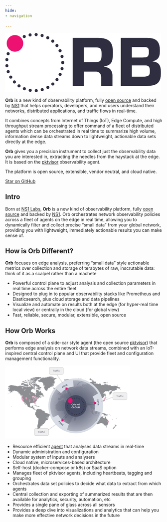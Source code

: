 ```yaml
---
hide:
- navigation

---
```

<script async defer src="https://buttons.github.io/buttons.js"></script>
<img src="img/ORB-logo-black@3x.png" alt="Orb" width="500"/>

**Orb** is a new kind of observability platform, fully [open source](http://orb.community) and backed by [NS1](https://ns1.com) that helps operators, developers, and end users understand their networks, distributed applications, and traffic flows in real-time.

It combines concepts from Internet of Things (IoT), Edge Compute, and high throughput stream processing to offer command of a fleet of distributed agents which can be orchestrated in real time to summarize high volume, information dense data streams down to lightweight, actionable data sets directly at the edge.

**Orb** gives you a precision instrument to collect just the observability data you are interested in, extracting the needles from the haystack at the edge. It is based on
the [pktvisor](https://github.com/ns1/pktvisor) observability agent.

The platform is open source, extensible, vendor neutral, and cloud native.

<a class="github-button" href="https://github.com/ns1labs/orb" data-size="large" aria-label="Star ns1labs/orb on GitHub">Star on GitHub</a>

## Intro
Born at [NS1 Labs](https://ns1.com/labs), **Orb** is a new kind of observability platform, fully [open source](http://orb.community) and backed by [NS1](https://ns1.com). Orb orchestrates network observability policies across a fleet of agents on the edge in real time, allowing you to dynamically filter and collect precise “small data” from your global network, providing you with lightweight, immediately actionable results you can make sense of.

## How is Orb Different?

**Orb** focuses on edge analysis, preferring “small data” style actionable metrics over collection and storage of terabytes of raw, inscrutable data: think of it as a scalpel rather than a machete

* Powerful control plane to adjust analysis and collection parameters in real time across the entire fleet
* Designed to plug in to popular observability stacks like Prometheus and Elasticsearch, plus cloud storage and data pipelines
* Visualize and automate on results both at the edge (for hyper-real time local view) or centrally in the cloud (for global view)
* Fast, reliable, secure, modular, extensible, open source

## How Orb Works
**Orb** is composed of a side-car style agent (the open source [pktvisor](https://github.com/ns1/pktvisor)) that performs edge analysis on network data streams, combined with an IoT-inspired central control plane and UI that provide fleet and configuration management functionality.

<img src="../img/ORB-diagram1.png" alt="Orb" width="400"/>

* Resource efficient [agent](https://github.com/ns1/pktvisor) that analyses data streams in real-time
* Dynamic administration and configuration
* Modular system of inputs and analysers
* Cloud native, microservices-based architecture
* Self-host (docker-compose or k8s) or SaaS option
* Manages fleet of pktvisor agents, including heartbeats, tagging and grouping
* Orchestrates data set policies to decide what data to extract from which agents
* Central collection and exporting of summarized results that are then available for analytics, security, automation, etc
* Provides a single pane of glass across all sensors
* Provides a deep dive into visualizations and analytics that can help you make more effective network decisions in the future 

